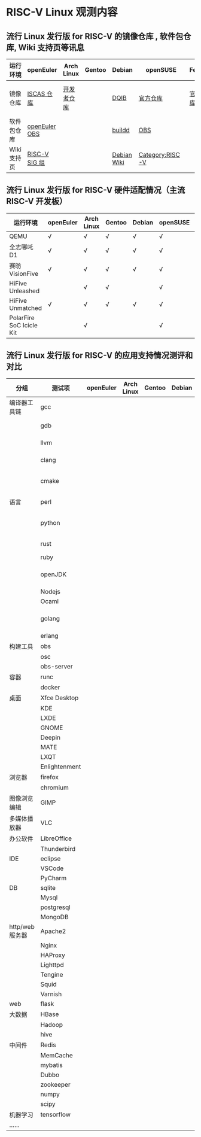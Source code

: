 # RISC-V Linux 观测内容

## 流行 Linux 发行版 for RISC-V 的镜像仓库 , 软件包仓库, Wiki 支持页等讯息

| 运行环境 | openEuler               | Arch Linux           | Gentoo | Debian | openSUSE | Fedora             | Ubuntu | FreeBSD             | Deepin | Anolis | openKylin   | Alpine |
|-| ----------------------- | -------------------- | ------ | ------ | -------- | ------------------ | ------ | ------------------- | ------ | ------ | ----------- | ------ |
| 镜像仓库 | [ISCAS 仓库][oeRepo] | [开发者仓库][archrv] |   | [DQIB][debImage] | [官方仓库][suseImage] | [官方仓库][fedora] | [Server 22.04.1][ubuntuImage], 另见 Wiki 页 | [官方仓库][freebsdImage] |        |        | [兰州大学镜像][openkylinlzuImage] <br /> [网易镜像][openkylin163Image] | [官方仓库][alpineImage] |
| 软件包仓库 | [openEuler OBS][oeOBS] |  |  | [buildd][debBuildD] | [OBS][suseOBS] |  |  ||||[官方仓库][openkylin]| [官方软件包][alpineAPK]|
| Wiki 支持页 | [RISC-V SIG 组][oerv] |  |  | [Debian Wiki][DebWiki] | [Category:RISC-V][susewiki] |  | [Wiki 页][UbuntuWiki] | [Wiki页][freebsdwiki] |  |  | | |

[oeRepo]: https://mirror.iscas.ac.cn/openeuler-sig-riscv/openEuler-RISC-V/
[archrv]: https://archriscv.felixc.at/
[suseimage]: https://download.opensuse.org/ports/riscv/tumbleweed/images/
[fedora]: https://fedorapeople.org/groups/risc-v/disk-images/
[ubuntuImage]: https://cdimage.ubuntu.com/releases/22.04.1/release/
[debImage]: https://gitlab.com/api/v4/projects/giomasce%2Fdqib/jobs/artifacts/master/download?job=convert_riscv64-virt
[alpineImage]: https://dl-cdn.alpinelinux.org/alpine/edge/releases/riscv64/

[freebsdImage]: https://download.freebsd.org/ftp/snapshots/VM-IMAGES/14.0-CURRENT/riscv64/Latest/
[freebsdwiki]: https://wiki.freebsd.org/riscv

[openkylin]: http://archive.build.openkylin.top/openkylin
[openkylinlzuImage]: https://mirror.lzu.edu.cn/openkylin-cdimage/
[openkylin163Image]: https://mirrors.163.com/openkylin-cd/

[oeOBS]: https://build.openeuler.org/project/show/openEuler:Mainline:RISC-V
[debBuildD]: https://buildd.debian.org/status/architecture.php?suite=unstable&a=riscv64&priority=
[suseOBS]: https://build.opensuse.org/project/show/openSUSE:Factory:RISCV
[alpineAPK]: https://pkgs.alpinelinux.org/packages?arch=riscv64

[oerv]: https://gitee.com/openEuler/RISC-V
[suseWiki]: https://en.opensuse.org/Category:RISC-V
[DebWiki]: https://wiki.debian.org/RISC-V
[UbuntuWiki]: https://wiki.ubuntu.com/RISC-V


## 流行 Linux 发行版 for RISC-V 硬件适配情况（主流 RISC-V 开发板）

| 运行环境                 | openEuler | Arch Linux | Gentoo | Debian | openSUSE | Fedora | Ubuntu | FreeBSD | Deepin | Anolis | openKylin | Alpine |
| ------------------------ | --------- | ---------- | ------ | ------ | -------- | ------ | ------ | ------- | ------ | ------ | --------- | ------ |
| QEMU                     | √         | √          | √      | √      | √        | √      | √      | √       |        | √      |           |        |
| 全志哪吒 D1              | √         | √          | √      | √      | √        | √      | √      |         |        | √      |           |        |
| 赛昉 VisionFive          | √         | √          | √      | √      | √        | √      | √      |         |        |        | √         |        |
| HiFive Unleashed         |           | √          | √      |        | √        |        |        | √       |        |        |           |        |
| HiFive Unmatched         | √         | √          | √      | √      | √        | √      | √      | √       |        |        | √         |        |
| PolarFire SoC Icicle Kit |           | √          |        |        | √        | √      |        |         |        |        |           |        |


## 流行 Linux 发行版 for RISC-V 的应用支持情况测评和对比

| 分组            | 测试项        | openEuler | Arch Linux | Gentoo | Debian | openSUSE | Fedora | Ubuntu | FreeBSD | Deepin | Anolis | openKylin | Alpine |
| --------------- | ------------- | --------- | ---------- | ------ | ------ | -------- | -------------- | ------ | ------- | ------ | ------ | --------- | ------ |
| 编译器工具链    | gcc           |           |            |        |        |            | ✅ gcc-12.1.1  |        |         |        |        | ✅ gcc-10 |        |
|                 | gdb           |           |            |        |        |          | ✅ gdb-12.1  |        |         |        |        | ✅ gdb-9.1 |        |
|                 | llvm          |           |            |        |        |          | ✅ llvm-14.0.5 |        |         |        |        | ✅ llvm-10.0.0 |        |
|                 | clang         |           |            |        |        |          | ✅ clang-14.0.5 |        |         |        |        | ✅ clang-10.0.0 |        |
|                 | cmake         |           |            |        |        |          | ✅ cmake-3.24.1   |        |         |        |        | ✅ cmake-3.16.3 |        |
| 语言            | perl          |           |            |        |        |          |                 |        |         |        |        | ✅ perl-5.30.0 |        |
|                 | python        |           |            |        |        |          | ✅ python-3.9.7 |        |         |        |        | ✅ python-3.8 |        |
|                 | rust          |           |            |        |        |          | ✅ rust-1.63.0  |        |         |        |        | ✅ rust-1.59.0 |        |
|                 | ruby          |           |            |        |        |          |                 |        |         |        |        |           |        |
|                 | openJDK       |           |            |        |        |          | ✅ openjdk-11 |        |         |        |        | ✅ openjdk-8 |        |
|                 | Nodejs        |           |            |        |        |          | ⚠️             |        |         |        |        |           |        |
|                 | Ocaml         |           |            |        |        |          |                |        |         |        |        |           |        |
|                 | golang        |           |            |        |        |          | ✅ golang-1.19 |        |         |        |        |           |        |
|                 | erlang        |           |            |        |        |          |        |        |         |        |        |           |        |
| 构建工具        | obs           |           |            |        |        |          |        |        |         |        |        |           |        |
|                 | osc           |           |            |        |        |          |        |        |         |        |        |           |        |
|                 | obs-server    |           |            |        |        |          |        |        |         |        |        |           |        |
| 容器            | runc          |           |            |        |        |          |        |        |         |        |        |           |        |
|                 | docker        |           |            |        |        |          |        |        |         |        |        |           |        |
| 桌面            | Xfce Desktop  |           |            |        |        |          |        |        |         |        |        |           |        |
|                 | KDE           |           |            |        |        |          |        |        |         |        |        |           |        |
|                 | LXDE          |           |            |        |        |          |        |        |         |        |        |           |        |
|                 | GNOME         |           |            |        |        |          |        |        |         |        |        |           |        |
|                 | Deepin        |           |            |        |        |          |        |        |         |        |        |           |        |
|                 | MATE          |           |            |        |        |          |        |        |         |        |        |           |        |
|                 | LXQT          |           |            |        |        |          |        |        |         |        |        |           |        |
|                 | Enlightenment |           |            |        |        |          |        |        |         |        |        |           |        |
| 浏览器          | firefox       |           |            |        |        |          |        |        |         |        |        |           |        |
|                 | chromium      |           |            |        |        |          |        |        |         |        |        |           |        |
| 图像浏览编辑    | GIMP          |           |            |        |        |          |        |        |         |        |        |           |        |
| 多媒体播放器    | VLC           |           |            |        |        |          |        |        |         |        |        |           |        |
| 办公软件        | LibreOffice   |           |            |        |        |          |        |        |         |        |        |           |        |
|                 | Thunderbird   |           |            |        |        |          |        |        |         |        |        |           |        |
| IDE             | eclipse       |           |            |        |        |          |        |        |         |        |        |           |        |
|                 | VSCode        |           |            |        |        |          |        |        |         |        |        |           |        |
|                 | PyCharm       |           |            |        |        |          |        |        |         |        |        |           |        |
| DB              | sqlite        |           |            |        |        |          |        |        |         |        |        |           |        |
|                 | Mysql         |           |            |        |        |          |        |        |         |        |        |           |        |
|                 | postgresql    |           |            |        |        |          |        |        |         |        |        |           |        |
|                 | MongoDB       |           |            |        |        |          |        |        |         |        |        |           |        |
| http/web 服务器 | Apache2       |           |            |        |        |          |        |        |         |        |        |           |        |
|                 | Nginx         |           |            |        |        |          |        |        |         |        |        |           |        |
|                 | HAProxy       |           |            |        |        |          |        |        |         |        |        |           |        |
|                 | Lighttpd      |           |            |        |        |          |        |        |         |        |        |           |        |
|                 | Tengine       |           |            |        |        |          |        |        |         |        |        |           |        |
|                 | Squid         |           |            |        |        |          |        |        |         |        |        |           |        |
|                 | Varnish       |           |            |        |        |          |        |        |         |        |        |           |        |
| web             | flask         |           |            |        |        |          |        |        |         |        |        |           |        |
| 大数据          | HBase         |           |            |        |        |          |        |        |         |        |        |           |        |
|                 | Hadoop        |           |            |        |        |          |        |        |         |        |        |           |        |
|                 | hive          |           |            |        |        |          |        |        |         |        |        |           |        |
| 中间件          | Redis         |           |            |        |        |          |        |        |         |        |        |           |        |
|                 | MemCache      |           |            |        |        |          |        |        |         |        |        |           |        |
|                 | mybatis       |           |            |        |        |          |        |        |         |        |        |           |        |
|                 | Dubbo         |           |            |        |        |          |        |        |         |        |        |           |        |
|                 | zookeeper     |           |            |        |        |          |        |        |         |        |        |           |        |
|                 | numpy         |           |            |        |        |          |        |        |         |        |        |           |        |
|                 | scipy         |           |            |        |        |          |        |        |         |        |        |           |        |
| 机器学习        | tensorflow    |           |            |        |        |          |        |        |         |        |        |           |        |
| ……              |               |           |            |        |        |          |        |        |         |        |        |           |        |
